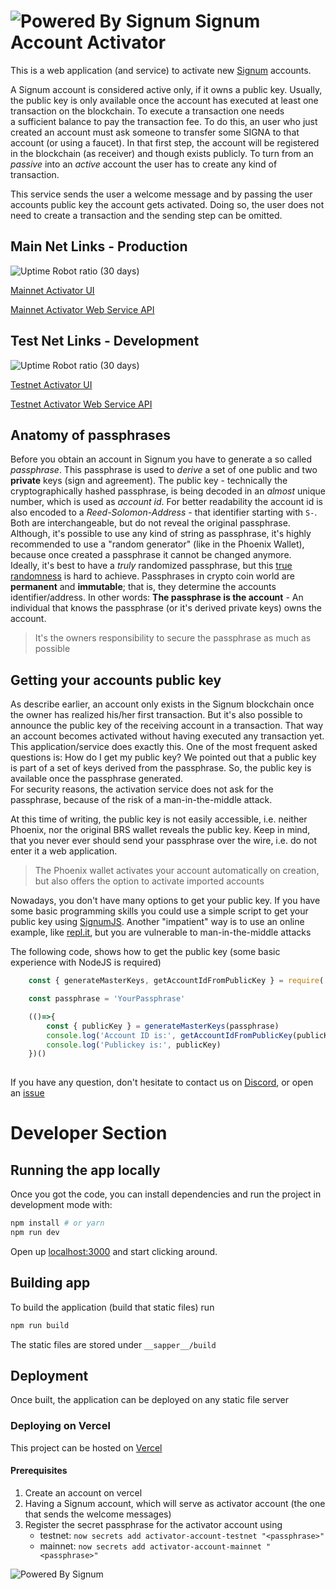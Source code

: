 # ![Powered By Signum](https://signum.network/assets/img/SignumLogoBlack.svg) Signum Account Activator

This is a web application (and service) to activate new [Signum](https://signum.network/) accounts.

A Signum account is considered active only, if it owns a public key. Usually, the public key is only available once the 
account has executed at least one transaction on the blockchain. To execute a transaction one needs  
a sufficient balance to pay the transaction fee. To do this, an user who just created an account must ask someone to 
transfer some SIGNA to that account (or using a faucet). In that first step, the account will be registered in the blockchain (as receiver) and
though exists publicly. To turn from an _passive_ into an _active_ account the user has to create any kind of transaction.

This service sends the user a welcome message and by passing the user accounts public key the account gets activated.
Doing so, the user does not need to create a transaction and the sending step can be omitted.

## Main Net Links - Production
![Uptime Robot ratio (30 days)](https://img.shields.io/uptimerobot/ratio/m784377894-299d79c7d5c34fed26b22169?label=Uptime%20Mainnet)

[Mainnet Activator UI](https://signum-account-activator.vercel.app/)

[Mainnet Activator Web Service API](https://petstore.swagger.io/?url=https://signum-account-activator.vercel.app/api/info)

## Test Net Links - Development
![Uptime Robot ratio (30 days)](https://img.shields.io/uptimerobot/ratio/m784377904-89a3979b61551238a7d96b5d?label=Uptime%20Testnet)

[Testnet Activator UI](https://burst-account-activator-testnet.now.sh/)

[Testnet Activator Web Service API](https://petstore.swagger.io/?url=https://burst-account-activator-testnet.now.sh/api/info)

## Anatomy of passphrases

Before you obtain an account in Signum you have to generate a so called _passphrase_. This passphrase is used to _derive_ a set of one public and two __private__ keys (sign and agreement). 
The public key - technically the cryptographically hashed passphrase, is being decoded in an _almost_ unique number, which is used as _account id_. 
For better readability the account id is also encoded to a _Reed-Solomon-Address_ - that identifier starting with `S-`. Both are interchangeable, but do not reveal the original passphrase.  
Although, it's possible to use any kind of string as passphrase, it's highly recommended to use a "random generator" (like in the Phoenix Wallet), because once created a passphrase it cannot be changed anymore.  
Ideally, it's best to have a _truly_ randomized passphrase, but this [true randomness](https://www.random.org/randomness) is hard to achieve. Passphrases in crypto coin world are **permanent** and **immutable**;
that is, they determine the accounts identifier/address. In other words: **The passphrase is the account** - An individual that knows the passphrase (or it's derived private keys) owns the account. 

> It's the owners responsibility to secure the passphrase as much as possible   

## Getting your accounts public key

As describe earlier, an account only exists in the Signum blockchain once the owner has realized his/her first transaction. But it's also possible to announce the public key of the receiving account in a transaction. 
That way an account becomes activated without having executed any transaction yet. 
This application/service does exactly this. One of the most frequent asked questions is: How do I get my public key? 
We pointed out that a public key is part of a set of keys derived from the passphrase. So, the public key is available once the passphrase generated.    
For security reasons, the activation service does not ask for the passphrase, because of the risk of a man-in-the-middle attack.

At this time of writing, the public key is not easily accessible, i.e. neither Phoenix, nor the original BRS wallet reveals the public key.
Keep in mind, that you never ever should send your passphrase over the wire, i.e. do not enter it a web application.

> The Phoenix wallet activates your account automatically on creation, but also offers the option to activate imported accounts

Nowadays, you don't have many options to get your public key. If you have some basic programming skills you could use a simple script to get your public key using [SignumJS](https://signum-network.github.io/signumjs/).
Another "impatient" way is to use an online example, like [repl.it](https://repl.it/@ohager/BurstJS-Playground), but you are vulnerable to man-in-the-middle attacks
  
The following code, shows how to get the public key (some basic experience with NodeJS is required)  
```javascript
    const { generateMasterKeys, getAccountIdFromPublicKey } = require('@signumjs/crypto')

    const passphrase = 'YourPassphrase'

    (()=>{
        const { publicKey } = generateMasterKeys(passphrase)
        console.log('Account ID is:', getAccountIdFromPublicKey(publicKey) )
        console.log('Publickey is:', publicKey)    
    })()
    
```
     
If you have any question, don't hesitate to contact us on [Discord](https://discord.gg/tED55BYhXq), or open an [issue](https://github.com/signum-network/signum-account-activator/issues)

# Developer Section

## Running the app locally

Once you got the code, you can install dependencies and run the project in development mode with:

```bash
npm install # or yarn
npm run dev
```

Open up [localhost:3000](http://localhost:3000) and start clicking around.

## Building app

To build the application (build that static files) run

```bash
npm run build
```

The static files are stored under `__sapper__/build` 

## Deployment

Once built, the application can be deployed on any static file server

### Deploying on Vercel 

This project can be hosted on [Vercel](https://vercel.com/)

#### Prerequisites
1. Create an account on vercel
2. Having a Signum account, which will serve as activator account (the one that sends the welcome messages)
3. Register the secret passphrase for the activator account using
   - testnet: `now secrets add activator-account-testnet "<passphrase>"`
   - mainnet: `now secrets add activator-account-mainnet "<passphrase>"`

![Powered By Signum](https://blockplay.io/assets/powered.svg)

